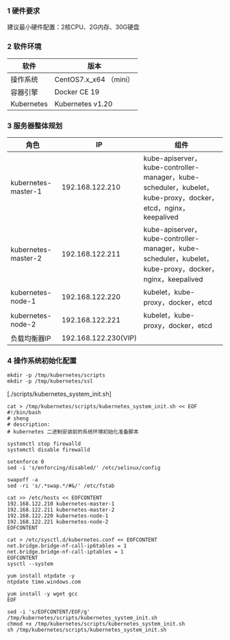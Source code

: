 ### 1 硬件要求

建议最小硬件配置：2核CPU、2G内存、30G硬盘



### 2 软件环境

| 软件       | 版本                   |
| ---------- | ---------------------- |
| 操作系统   | CentOS7.x_x64 （mini） |
| 容器引擎   | Docker CE 19           |
| Kubernetes | Kubernetes v1.20       |



### 3 服务器整体规划

| 角色                | IP                   | 组件                                                         |
| ------------------- | -------------------- | ------------------------------------------------------------ |
| kubernetes-master-1 | 192.168.122.210      | kube-apiserver，kube-controller-manager，kube-scheduler，kubelet，kube-proxy，docker，etcd，nginx，keepalived |
| kubernetes-master-2 | 192.168.122.211      | kube-apiserver，kube-controller-manager，kube-scheduler，kubelet，kube-proxy，docker，nginx，keepalived |
| kubernetes-node-1   | 192.168.122.220      | kubelet，kube-proxy，docker，etcd                            |
| kubernetes-node-2   | 192.168.122.221      | kubelet，kube-proxy，docker，etcd                            |
| 负载均衡器IP        | 192.168.122.230(VIP) |                                                              |



### 4 操作系统初始化配置

```
mkdir -p /tmp/kubernetes/scripts
mkdir -p /tmp/kubernetes/ssl
```

[./scripts/kubernetes_system_init.sh]

```shell
cat > /tmp/kubernetes/scripts/kubernetes_system_init.sh << EOF
#!/bin/bash
# sheng
# description:
# kubernetes 二进制安装前的系统环境初始化准备脚本

systemctl stop firewalld
systemctl disable firewalld

setenforce 0
sed -i 's/enforcing/disabled/' /etc/selinux/config

swapoff -a
sed -ri 's/.*swap.*/#&/' /etc/fstab

cat >> /etc/hosts << EOFCONTENT
192.168.122.210 kubernetes-master-1
192.168.122.211 kubernetes-master-2
192.168.122.220 kubernetes-node-1
192.168.122.221 kubernetes-node-2
EOFCONTENT

cat > /etc/sysctl.d/kubernetes.conf << EOFCONTENT
net.bridge.bridge-nf-call-ip6tables = 1
net.bridge.bridge-nf-call-iptables = 1
EOFCONTENT
sysctl --system

yum install ntpdate -y
ntpdate time.windows.com

yum install -y wget gcc
EOF

sed -i 's/EOFCONTENT/EOF/g' /tmp/kubernetes/scripts/kubernetes_system_init.sh
chmod +x /tmp/kubernetes/scripts/kubernetes_system_init.sh
sh /tmp/kubernetes/scripts/kubernetes_system_init.sh
```


